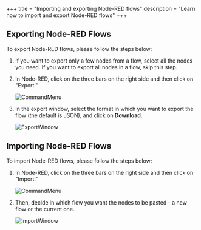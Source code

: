 +++
title =  "Importing and exporting Node-RED flows"
description = "Learn how to import and export Node-RED flows"
+++


## Exporting Node-RED Flows

To export Node-RED flows, please follow the steps below:

1. If you want to export only a few nodes from a flow, select all the nodes you need. If you want to export all nodes in a flow, skip this step.
2. In Node-RED, click on the three bars on the right side and then click on "Export."

   ![CommandMenu](/images/production-guide/backup_recovery/import-export-node-red/command-menu.png)

3. In the export window, select the format in which you want to export the flow (the default is JSON), and click on **Download**.

   ![ExportWindow](/images/production-guide/backup_recovery/import-export-node-red/export-nodes.png)


## Importing Node-RED Flows

To import Node-RED flows, please follow the steps below:

1. In Node-RED, click on the three bars on the right side and then click on "Import."

   ![CommandMenu](/images/production-guide/backup_recovery/import-export-node-red/command-menu.png)

2. Then, decide in which flow you want the nodes to be pasted - a new flow or the current one.

   ![ImportWindow](/images/production-guide/backup_recovery/import-export-node-red/import-nodes.png)
